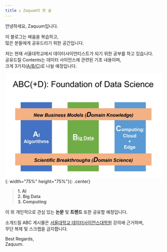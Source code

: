 ```yaml
---
title : Zaquum의 첫 글
---
```


안녕하세요, Zaquum입니다.

이 블로그는 배움을 복습하고,  
많은 분들에게 공유드리기 위한 공간입니다.

저는 현재 서울대학교에서 데이터사이언티스트가 되기 위한 공부를 하고 있습니다.  
공유드릴 Contents는 데이터 사이언스에 관련된 기초 내용이며,  
크게 3가지(<u>A/B/C</u>)로 나뉠 예정입니다.

![ABC](/assets/posts/ABC.jpg){: width="75%" height="75%"}{: .center}


 > **1. AI**  
 > **2. Big Data**  
 > **3. Computing**  

이 외 개인적으로 관심 있는 **논문** 및 **트렌드** 또한 공유할 예정입니다.

소개드릴 ABC 게시물은 <u>서울대학교 데이터사이언스대학원</u> 강의에 근거하며,  
무단 복제 및 스크랩을 금지합니다.  

Best Regards,  
Zaquum.